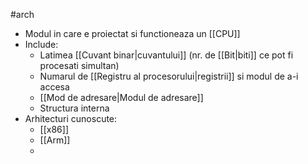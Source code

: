 #arch 
- Modul in care e proiectat si functioneaza un [[CPU]]
- Include:
	- Latimea [[Cuvant binar|cuvantului]] (nr. de [[Bit|biti]] ce pot fi procesati simultan)
	- Numarul de [[Registru al procesorului|registrii]] si modul de a-i accesa
	- [[Mod de adresare|Modul de adresare]]
	- Structura interna
- Arhitecturi cunoscute:
	- [[x86]]
	- [[Arm]]
	- 